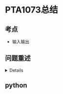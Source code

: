 # PTA1073总结
## 考点
- 输入输出

## 问题重述

<details>
    <summary>Details</summary>

![](https://raw.githubusercontent.com/ednow/cloudimg/main/githubio/20210706000421.png)
</details>



## python

